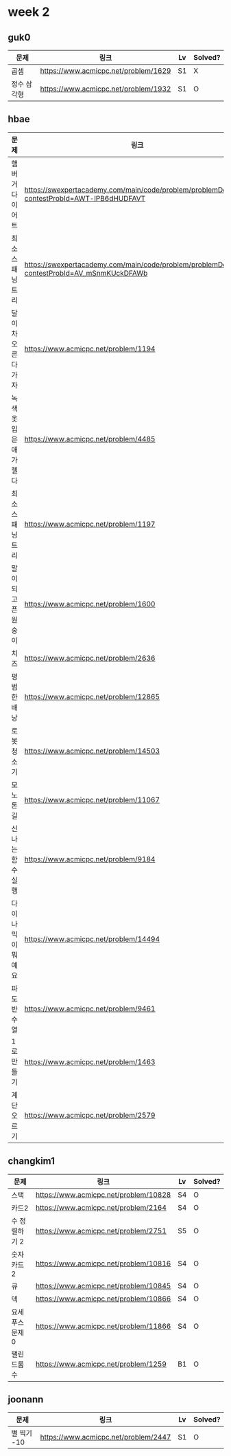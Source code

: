 # week 2

## guk0
| 문제 | 링크 | Lv  | Solved? |
| --- | --- | --- | --- |
| 곱셈 | https://www.acmicpc.net/problem/1629 | S1 | X |
| 정수 삼각형 | https://www.acmicpc.net/problem/1932 | S1 | O |

## hbae 
| 문제 | 링크 | Lv  | Solved? |
| --- | --- | --- | --- |
| 햄버거다이어트 | https://swexpertacademy.com/main/code/problem/problemDetail.do?contestProbId=AWT-lPB6dHUDFAVT | D3 | O |
| 최소스패닝트리 | https://swexpertacademy.com/main/code/problem/problemDetail.do?contestProbId=AV_mSnmKUckDFAWb | D4 | O |
| 달이차오른다가자 | https://www.acmicpc.net/problem/1194 | G1 | O |
| 녹색옷입은애가젤다 | https://www.acmicpc.net/problem/4485 | G4 | O |
| 최소스패닝트리 | https://www.acmicpc.net/problem/1197 | G4 | O |
| 말이되고픈원숭이 | https://www.acmicpc.net/problem/1600 | G4 | O |
| 치즈 | https://www.acmicpc.net/problem/2636 | G4 | O |
| 평범한배낭 | https://www.acmicpc.net/problem/12865 | G5 | O |
| 로봇청소기 | https://www.acmicpc.net/problem/14503 | G5 | O |
| 모노톤길 | https://www.acmicpc.net/problem/11067 | S1 | O |
| 신나는함수실행 | https://www.acmicpc.net/problem/9184 | S2 | O |
| 다이나믹이뭐예요 | https://www.acmicpc.net/problem/14494 | S2 | O |
| 파도반수열 | https://www.acmicpc.net/problem/9461 | S3 | O |
| 1로만들기 | https://www.acmicpc.net/problem/1463 | S3 | O |
| 계단오르기 | https://www.acmicpc.net/problem/2579 | S3 | O |


## changkim1
| 문제 | 링크 | Lv  | Solved? |
| --- | --- | --- | --- |
| 스택 | https://www.acmicpc.net/problem/10828 | S4 | O |
| 카드2 | https://www.acmicpc.net/problem/2164 | S4 | O |
| 수 정렬하기 2 | https://www.acmicpc.net/problem/2751 | S5 | O |
| 숫자 카드 2 | https://www.acmicpc.net/problem/10816 | S4 | O |
| 큐 | https://www.acmicpc.net/problem/10845 | S4 | O |
| 덱 | https://www.acmicpc.net/problem/10866 | S4 | O |
| 요세푸스 문제 0 | https://www.acmicpc.net/problem/11866 | S4 | O |
| 팰린드롬수 | https://www.acmicpc.net/problem/1259 | B1 | O |


## joonann
| 문제 | 링크 | Lv  | Solved? |
| --- | --- | --- | --- |
| 별 찍기 -10 | https://www.acmicpc.net/problem/2447 | S1 | O |
